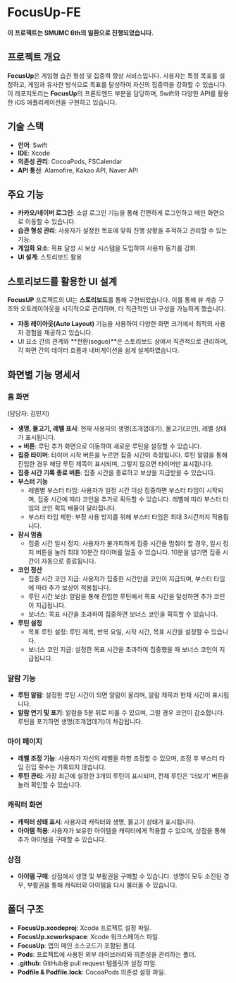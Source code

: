 # FocusUp-FE

**이 프로젝트는 SMUMC 6th의 일환으로 진행되었습니다.**

## 프로젝트 개요
**FocusUp**은 게임형 습관 형성 및 집중력 향상 서비스입니다. 사용자는 특정 목표를 설정하고, 게임과 유사한 방식으로 목표를 달성하여 자신의 집중력을 강화할 수 있습니다. 이 레포지토리는 **FocusUp**의 프론트엔드 부분을 담당하며, Swift와 다양한 API를 활용한 iOS 애플리케이션을 구현하고 있습니다.

## 기술 스택
- **언어**: Swift
- **IDE**: Xcode
- **의존성 관리**: CocoaPods, FSCalendar
- **API 통신**: Alamofire, Kakao API, Naver API

## 주요 기능
- **카카오/네이버 로그인**: 소셜 로그인 기능을 통해 간편하게 로그인하고 메인 화면으로 이동할 수 있습니다.
- **습관 형성 관리**: 사용자가 설정한 목표에 맞춰 진행 상황을 추적하고 관리할 수 있는 기능.
- **게임화 요소**: 목표 달성 시 보상 시스템을 도입하여 사용자 동기를 강화.
- **UI 설계**: 스토리보드 활용

## 스토리보드를 활용한 UI 설계 
**FocusUP** 프로젝트의 UI는 **스토리보드**를 통해 구현되었습니다. 이를 통해 뷰 계층 구조와 오토레이아웃을 시긱적으로 관리하며, 더 직관적인 UI 구성을 가능하게 했습니다. 
- **자동 레이아웃(Auto Layout)** 기능을 사용하여 다양한 화면 크기에서 최적의 사용자 경험을 제공하고 있습니다.
- UI 요소 간의 관계와 **전환(segue)**은 스토리보드 상에서 직관적으로 관리하며, 각 화면 간의 데이터 흐름과 네비게이션을 쉽게 설계하였습니다.

## 화면별 기능 명세서

### 홈 화면
(담당자: 김민지)
- **생명, 물고기, 레벨 표시**: 현재 사용자의 생명(조개껍데기), 물고기(코인), 레벨 상태가 표시됩니다.
- **+ 버튼**: 루틴 추가 화면으로 이동하여 새로운 루틴을 설정할 수 있습니다.
- **집중 타이머**: 타이머 시작 버튼을 누르면 집중 시간이 측정됩니다. 루틴 알람을 통해 진입한 경우 해당 루틴 제목이 표시되며, 그렇지 않으면 타이머만 표시됩니다.
- **집중 시간 기록 종료 버튼**: 집중 시간을 종료하고 보상을 지급받을 수 있습니다.
- **부스터 기능**
  - 레벨별 부스터 타임: 사용자가 일정 시간 이상 집중하면 부스터 타임이 시작되며, 집중 시간에 따라 코인을 추가로 획득할 수 있습니다. 레벨에 따라 부스터 타임의 코인 획득 배율이 달라집니다.
  - 부스터 타임 제한: 부정 사용 방지를 위해 부스터 타임은 최대 3시간까지 적용됩니다.
- **잠시 멈춤**
  - 집중 시간 일시 정지: 사용자가 불가피하게 집중 시간을 멈춰야 할 경우, 일시 정지 버튼을 눌러 최대 10분간 타이머를 멈출 수 있습니다. 10분을 넘기면 집중 시간이 자동으로 종료됩니다.
- **코인 정산**
  - 집중 시간 코인 지급: 사용자가 집중한 시간만큼 코인이 지급되며, 부스터 타임에 따라 추가 보상이 적용됩니다.
  - 루틴 시간 보상: 알람을 통해 진입한 루틴에서 목표 시간을 달성하면 추가 코인이 지급됩니다.
  - 보너스: 목표 시간을 초과하여 집중하면 보너스 코인을 획득할 수 있습니다.
- **루틴 설정**
  - 목표 루틴 설정: 루틴 제목, 반복 요일, 시작 시간, 목표 시간을 설정할 수 있습니다.
  - 보너스 코인 지급: 설정한 목표 시간을 초과하여 집중했을 때 보너스 코인이 지급됩니다.

### 알람 기능
- **루틴 알람**: 설정한 루틴 시간이 되면 알람이 울리며, 알람 제목과 현재 시간이 표시됩니다.
- **알람 연기 및 포기**: 알람을 5분 뒤로 미룰 수 있으며, 그럴 경우 코인이 감소합니다. 루틴을 포기하면 생명(조개껍데기)이 차감됩니다.

### 마이 페이지
- **레벨 조정 기능**: 사용자가 자신의 레벨을 하향 조정할 수 있으며, 조정 후 부스터 타임 진입 횟수는 기록되지 않습니다.
- **루틴 관리**: 가장 최근에 설정한 3개의 루틴이 표시되며, 전체 루틴은 ‘더보기’ 버튼을 눌러 확인할 수 있습니다.

### 캐릭터 화면
- **캐릭터 상태 표시**: 사용자의 캐릭터와 생명, 물고기 상태가 표시됩니다.
- **아이템 적용**: 사용자가 보유한 아이템을 캐릭터에게 적용할 수 있으며, 상점을 통해 추가 아이템을 구매할 수 있습니다.

### 상점
- **아이템 구매**: 상점에서 생명 및 부활권을 구매할 수 있습니다. 생명이 모두 소진된 경우, 부활권을 통해 캐릭터와 아이템을 다시 불러올 수 있습니다.


## 폴더 구조
- **FocusUp.xcodeproj**: Xcode 프로젝트 설정 파일.
- **FocusUp.xcworkspace**: Xcode 워크스페이스 파일.
- **FocusUp**: 앱의 메인 소스코드가 포함된 폴더.
- **Pods**: 프로젝트에 사용된 외부 라이브러리와 의존성을 관리하는 폴더.
- **.github**: GitHub용 pull request 템플릿과 설정 파일.
- **Podfile & Podfile.lock**: CocoaPods 의존성 설정 파일.

